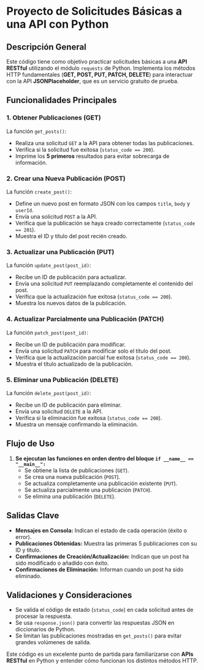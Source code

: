 ﻿# Proyecto de Solicitudes Básicas a una API con Python

## Descripción General

Este código tiene como objetivo practicar solicitudes básicas a una **API RESTful** utilizando el módulo `requests` de Python. Implementa los métodos HTTP fundamentales (**GET, POST, PUT, PATCH, DELETE**) para interactuar con la API **JSONPlaceholder**, que es un servicio gratuito de prueba.

## Funcionalidades Principales

### 1. **Obtener Publicaciones (GET)**

La función `get_posts()`:

-   Realiza una solicitud `GET` a la API para obtener todas las publicaciones.
-   Verifica si la solicitud fue exitosa (`status_code == 200`).
-   Imprime los **5 primeros** resultados para evitar sobrecarga de información.

### 2. **Crear una Nueva Publicación (POST)**

La función `create_post()`:

-   Define un nuevo post en formato JSON con los campos `title`, `body` y `userId`.
-   Envía una solicitud `POST` a la API.
-   Verifica que la publicación se haya creado correctamente (`status_code == 201`).
-   Muestra el ID y título del post recién creado.

### 3. **Actualizar una Publicación (PUT)**

La función `update_post(post_id)`:

-   Recibe un ID de publicación para actualizar.
-   Envía una solicitud `PUT` reemplazando completamente el contenido del post.
-   Verifica que la actualización fue exitosa (`status_code == 200`).
-   Muestra los nuevos datos de la publicación.

### 4. **Actualizar Parcialmente una Publicación (PATCH)**

La función `patch_post(post_id)`:

-   Recibe un ID de publicación para modificar.
-   Envía una solicitud `PATCH` para modificar solo el título del post.
-   Verifica que la actualización parcial fue exitosa (`status_code == 200`).
-   Muestra el título actualizado de la publicación.

### 5. **Eliminar una Publicación (DELETE)**

La función `delete_post(post_id)`:

-   Recibe un ID de publicación para eliminar.
-   Envía una solicitud `DELETE` a la API.
-   Verifica si la eliminación fue exitosa (`status_code == 200`).
-   Muestra un mensaje confirmando la eliminación.

## Flujo de Uso

1.  **Se ejecutan las funciones en orden dentro del bloque `if __name__ == "__main__":`**
    -   Se obtiene la lista de publicaciones (`GET`).
    -   Se crea una nueva publicación (`POST`).
    -   Se actualiza completamente una publicación existente (`PUT`).
    -   Se actualiza parcialmente una publicación (`PATCH`).
    -   Se elimina una publicación (`DELETE`).

## Salidas Clave

-   **Mensajes en Consola:** Indican el estado de cada operación (éxito o error).
-   **Publicaciones Obtenidas:** Muestra las primeras 5 publicaciones con su ID y título.
-   **Confirmaciones de Creación/Actualización:** Indican que un post ha sido modificado o añadido con éxito.
-   **Confirmaciones de Eliminación:** Informan cuando un post ha sido eliminado.

## Validaciones y Consideraciones

-   Se valida el código de estado (`status_code`) en cada solicitud antes de procesar la respuesta.
-   Se usa `response.json()` para convertir las respuestas JSON en diccionarios de Python.
-   Se limitan las publicaciones mostradas en `get_posts()` para evitar grandes volúmenes de salida.

Este código es un excelente punto de partida para familiarizarse con **APIs RESTful** en Python y entender cómo funcionan los distintos métodos HTTP.
